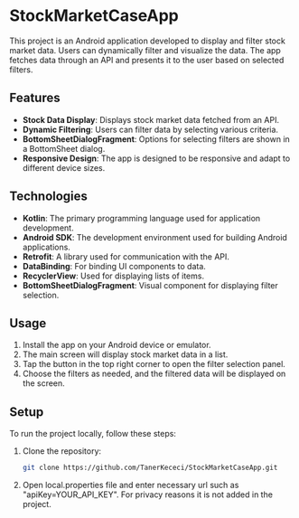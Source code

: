 # StockMarketCaseApp

This project is an Android application developed to display and filter stock market data. Users can dynamically filter and visualize the data. The app fetches data through an API and presents it to the user based on selected filters.

## Features
- **Stock Data Display**: Displays stock market data fetched from an API.
- **Dynamic Filtering**: Users can filter data by selecting various criteria.
- **BottomSheetDialogFragment**: Options for selecting filters are shown in a BottomSheet dialog.
- **Responsive Design**: The app is designed to be responsive and adapt to different device sizes.

## Technologies
- **Kotlin**: The primary programming language used for application development.
- **Android SDK**: The development environment used for building Android applications.
- **Retrofit**: A library used for communication with the API.
- **DataBinding**: For binding UI components to data.
- **RecyclerView**: Used for displaying lists of items.
- **BottomSheetDialogFragment**: Visual component for displaying filter selection.

## Usage
1. Install the app on your Android device or emulator.
2. The main screen will display stock market data in a list.
3. Tap the button in the top right corner to open the filter selection panel.
4. Choose the filters as needed, and the filtered data will be displayed on the screen.

## Setup
To run the project locally, follow these steps:

1. Clone the repository:
   ```bash
   git clone https://github.com/TanerKececi/StockMarketCaseApp.git

2. Open local.properties file and enter necessary url such as "apiKey=YOUR_API_KEY". For privacy reasons it is not added in the project.
